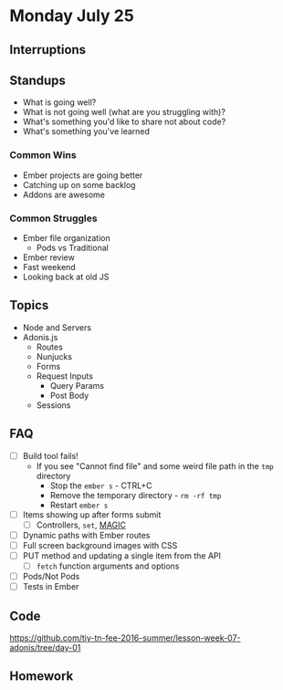 # Monday July 25

## Interruptions

## Standups

* What is going well?
* What is not going well (what are you struggling with)?
* What's something you'd like to share not about code?
* What's something you've learned

### Common Wins

* Ember projects are going better
* Catching up on some backlog
* Addons are awesome

### Common Struggles

* Ember file organization
  - Pods vs Traditional
* Ember review
* Fast weekend
* Looking back at old JS

## Topics

* Node and Servers
* Adonis.js
  - Routes
  - Nunjucks
  - Forms
  - Request Inputs
    * Query Params
    * Post Body
  - Sessions

## FAQ

* [ ] Build tool fails!
  - If you see "Cannot find file" and some weird file path in the `tmp` directory
    * Stop the `ember s` - CTRL+C
    * Remove the temporary directory - `rm -rf tmp`
    * Restart `ember s`
* [ ] Items showing up after forms submit
  - [ ] Controllers, `set`, [MAGIC](http://media.giphy.com/media/JfWmBDk5xWItG/giphy.gif)
* [ ] Dynamic paths with Ember routes
* [ ] Full screen background images with CSS
* [ ] PUT method and updating a single item from the API
  - [ ] `fetch` function arguments and options
* [ ] Pods/Not Pods
* [ ] Tests in Ember

## Code

https://github.com/tiy-tn-fee-2016-summer/lesson-week-07-adonis/tree/day-01

## Homework
